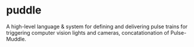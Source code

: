 # puddle
A high-level language &amp; system for defining and delivering pulse trains for triggering computer vision lights and cameras, concatationation of Pulse-Muddle.
